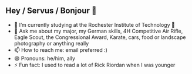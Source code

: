 ## Hey / Servus / Bonjour 👋

<!--
**sGuillotin/sGuillotin** is a ✨ _special_ ✨ repository because its `README.md` (this file) appears on your GitHub profile.

Here are some ideas to get you started:-->

<!-- - 🔭 I’m not currently working on any projects, beyond my mental and physical health -->
<!-- - 👯 I’m looking to collaborate on ...
- 🤔 I’m looking for help with ... -->
- 🌱 I’m currently studying at the Rochester Institute of Technology 🐅
- 💬 Ask me about my major, my German skills, 4H Competitive Air Rifle, Eagle Scout, the Congressional Award, Karate, cars, food or landscape photography or anything really
- 📫 How to reach me: email preferred :)
- 😄 Pronouns: he/him, ally
- ⚡ Fun fact: I used to read a lot of Rick Riordan when I was younger
